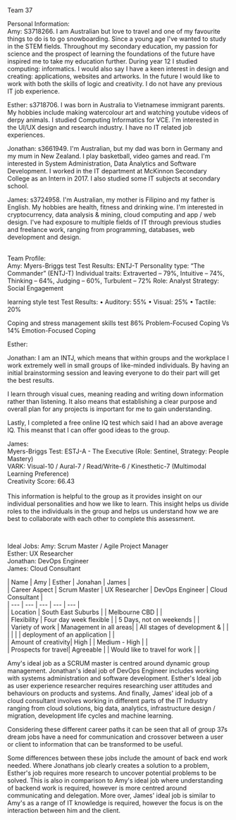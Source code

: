 Team 37

Personal Information: <br/>
Amy: S3718266. I am Australian but love to travel and one of my favourite things to do is to go snowboarding. Since a young age I've wanted to study in the STEM fields. Throughout my secondary education, my passion for science and the prospect of learning the foundations of the future have inspired me to take my education further. During year 12 I studied computing: informatics. I would also say I have a keen interest in design and creating: applications, websites and artworks. In the future I would like to work with both the skills of logic and creativity. I do not have any previous IT job experience. <br/>

Esther: s3718706. I was born in Australia to Vietnamese immigrant parents. My hobbies include making watercolour art and watching youtube videos of derpy animals. I studied Computing Informatics for VCE. I'm interested in the UI/UX design and research industry. I have no IT related job experiences.<br/>

Jonathan: s3661949. I'm Australian, but my dad was born in Germany and my mum in New Zealand. I play basketball, video games
and read. I'm interested in System Administration, Data Analytics and Software Development. I worked in the IT department at
McKinnon Secondary College as an Intern in 2017. I also studied some IT subjects at secondary school. <br/>

James: s3724958. I'm Australian, my mother is Filipino and my father is English. My hobbies are health, fitness and drinking wine. I'm interested in cryptocurrency, data analysis & mining, cloud computing and app / web design. I've had exposure to multiple fields of IT through previous studies and freelance work, ranging from programming, databases, web development and design.  
<br/>

Team Profile: <br/>
Amy: Myers-Briggs test
Test Results:
ENTJ-T
Personality type: “The Commander” (ENTJ-T)
Individual traits: Extraverted – 79%, Intuitive – 74%, Thinking – 64%, Judging – 60%, Turbulent – 72%
Role: Analyst
Strategy: Social Engagement

learning style test
Test Results:
• Auditory: 55%
• Visual: 25%
• Tactile: 20%

Coping and stress management skills test
86% Problem-Focused Coping Vs 14% Emotion-Focused Coping
 <br/>


Esther: <br/>


Jonathan: I am an INTJ, which means that within groups and the workplace I work extremely well in small groups of like-minded individuals. By having an initial brainstorming session and leaving everyone to do their part will get the best results. <br/>

I learn through visual cues, meaning reading and writing down information rather than listening. It also means that establishing a clear purpose and overall plan for any projects is important for me to gain understanding.

Lastly, I completed a free online IQ test which said I had an above average IQ. This meanst that I can offer good ideas to the group.</br>


James: <br/>
Myers-Briggs Test: ESTJ-A - The Executive (Role: Sentinel, Strategy: People Mastery) <br/>
VARK: Visual-10 / Aural-7 / Read/Write-6 / Kinesthetic-7 (Multimodal Learning Preference)<br/>
Creativity Score: 66.43 <br/>
<br/>
This information is helpful to the group as it provides insight on our individual personalities and how we like to learn. This insight helps us divide roles to the individuals in the group and helps us understand how we are best to collaborate with each other to complete this assessment.

<br/>

Ideal Jobs:
Amy: Scrum Master / Agile Project Manager <br/>
Esther: UX Researcher<br/>
Jonathan: DevOps Engineer <br/>
James: Cloud Consultant <br/>


| Name                | Amy                    | Esther            | Jonahan                       | James              |<br>
| Career Aspect       | Scrum Master           | UX Researcher     | DevOps Engineer               | Cloud Consultant   |<br>
| ---                 | ---                    | ---               | ---                           | ---                |<br>
| Location            | South East Suburbs     |                   | Melbourne CBD                 |                    |<br>
| Flexibility         | Four day week flexible |                   | 5 Days, not on weekends       |                    |<br>
| Variety of work     | Management in all areas|                   | All stages of development &   |                    |<br>
|                     |                        |                   | deployment of an application  |                    |<br>
| Amount of creativity| High                   |                   | Medium - High                 |                    |<br>
| Prospects for travel| Agreeable              |                   | Would like to travel for work |                    |<br>


Amy's ideal job as a SCRUM master is centred around dynamic group management. Jonathan's ideal job of DevOps Engineer includes working with systems administration and software development. Esther's Ideal job as user experience researcher requires researching user attitudes and behaviours on products and systems. 
And finally, James' ideal job of a cloud consultant involves working in different parts of the IT Industry ranging from cloud solutions, big data, analytics, infrastructure design / migration, development life cycles and machine learning.

Considering these different career paths it can be seen that all of group 37s dream jobs have a need for communication and crossover between a user or client to information that can be transformed to be useful. 

Some differences between these jobs include the amount of back end work needed. Where Jonathans job clearly creates a solution to a problem, Esther's job requires more research to uncover potential problems to be solved. This is also in comparison to Amy's ideal job where understanding of backend work is required, however is more centred around communicating and delegation. More over, James' ideal job is similar to Amy's as a range of IT knowledge is required, however the focus is on the interaction between him and the client.
